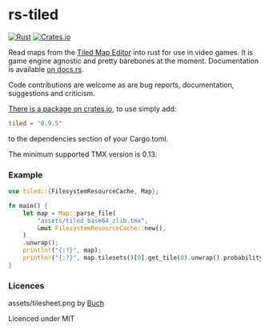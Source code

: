 # rs-tiled

[![Rust](https://github.com/mapeditor/rs-tiled/actions/workflows/rust.yml/badge.svg)](https://github.com/mapeditor/rs-tiled/actions/workflows/rust.yml)
[![Crates.io](https://img.shields.io/crates/v/tiled.svg)](https://crates.io/crates/tiled)

Read maps from the [Tiled Map Editor](http://www.mapeditor.org/) into rust for use in video games. It is game engine agnostic and pretty barebones at the moment. Documentation is available [on docs.rs](https://docs.rs/tiled/).

Code contributions are welcome as are bug reports, documentation, suggestions and criticism.

[There is a package on crates.io](https://crates.io/crates/tiled), to use simply add:

```toml
tiled = "0.9.5"
```

to the dependencies section of your Cargo.toml.

The minimum supported TMX version is 0.13.

### Example

```rust
use tiled::{FilesystemResourceCache, Map};

fn main() {
    let map = Map::parse_file(
        "assets/tiled_base64_zlib.tmx",
        &mut FilesystemResourceCache::new(),
    )
    .unwrap();
    println!("{:?}", map);
    println!("{:?}", map.tilesets()[0].get_tile(0).unwrap().probability());
}

```

### Licences

assets/tilesheet.png by [Buch](https://opengameart.org/content/sci-fi-interior-tiles)

Licenced under MIT
